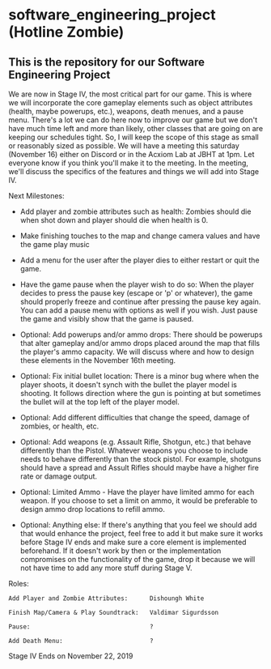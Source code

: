# software_engineering_project (Hotline Zombie)
This is the repository for our Software Engineering Project
--------------------------------------------------------------------------------------------------------------
We are now in Stage IV, the most critical part for our game. This is where we will incorporate the core gameplay elements such as object attributes (health, maybe powerups, etc.), weapons, death menues, and a pause menu. There's a lot we can do here now to improve our game but we don't have much time left and more than likely, other classes that are going on are keeping our schedules tight. So, I will keep the scope of this stage as small or reasonably sized as possible. We will have a meeting this saturday (November 16) either on Discord or in the Acxiom Lab at JBHT at 1pm. Let everyone know if you think you'll make it to the meeting. In the meeting, we'll discuss the specifics of the features and things we will add into Stage IV.

Next Milestones:
- Add player and zombie attributes such as health: Zombies should die when shot down and player should die when health is 0.  

- Make finishing touches to the map and change camera values and have the game play music

- Add a menu for the user after the player dies to either restart or quit the game. 

- Have the game pause when the player wish to do so: When the player decides to press the pause key (escape or 'p' or whatever), the game should properly freeze and continue after pressing the pause key again. You can add a pause menu with options as well if you wish. Just pause the game and visibly show that the game is paused. 

- Optional: Add powerups and/or ammo drops: There should be powerups that alter gameplay and/or ammo drops placed around the map that fills the player's ammo capacity. We will discuss where and how to design these elements in the November 16th meeting.

- Optional: Fix initial bullet location: There is a minor bug where when the player shoots, it doesn't synch with the bullet the player model is shooting. It follows direction where the gun is pointing at but sometimes the bullet will at the top left of the player model.

- Optional: Add different difficulties that change the speed, damage of zombies, or health, etc. 

- Optional: Add weapons (e.g. Assault Rifle, Shotgun, etc.) that behave differently than the Pistol. Whatever weapons you choose to include needs to behave differently than the stock pistol. For example, shotguns should have a spread and Assult Rifles should maybe have a higher fire rate or damage output.

- Optional: Limited Ammo - Have the player have limited ammo for each weapon. If you choose to set a limit on ammo, it would be preferable to design ammo drop locations to refill ammo. 

- Optional: Anything else: If there's anything that you feel we should add that would enhance the project, feel free to add it but make sure it works before Stage IV ends and make sure a core element is implemented beforehand. If it doesn't work by then or the implementation compromises on the functionality of the game, drop it because we will not have time to add any more stuff during Stage V.


Roles:
	
	Add Player and Zombie Attributes:      Dishoungh White
	
	Finish Map/Camera & Play Soundtrack:   Valdimar Sigurdsson
	
	Pause:                                 ?
	
	Add Death Menu:                        ?
	
Stage IV Ends on November 22, 2019
